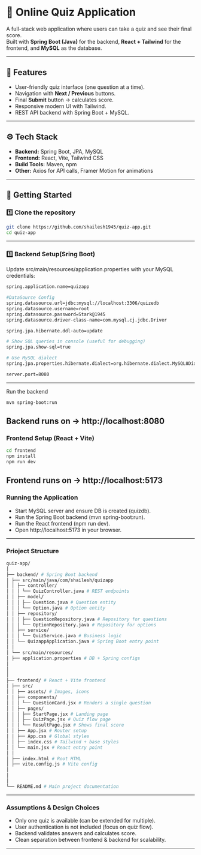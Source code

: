 # 📝 Online Quiz Application  

A full-stack web application where users can take a quiz and see their final score.  
Built with **Spring Boot (Java)** for the backend, **React + Tailwind** for the frontend, and **MySQL** as the database.  

---

## 📌 Features
- User-friendly quiz interface (one question at a time).  
- Navigation with **Next / Previous** buttons.  
- Final **Submit** button → calculates score.  
- Responsive modern UI with Tailwind.  
- REST API backend with Spring Boot + MySQL.  

---

## ⚙️ Tech Stack
- **Backend:** Spring Boot, JPA, MySQL  
- **Frontend:** React, Vite, Tailwind CSS  
- **Build Tools:** Maven, npm  
- **Other:** Axios for API calls, Framer Motion for animations  

---

## 🚀 Getting Started  

### 1️⃣ Clone the repository
```bash
git clone https://github.com/shailesh1945/quiz-app.git
cd quiz-app
```
---
### 1️⃣ Backend Setup(Sring Boot)
Update src/main/resources/application.properties with your MySQL credentials:
```bash
spring.application.name=quizapp

#DataSource Config
spring.datasource.url=jdbc:mysql://localhost:3306/quizedb
spring.datasource.username=root
spring.datasource.password=Stark@1945
spring.datasource.driver-class-name=com.mysql.cj.jdbc.Driver

spring.jpa.hibernate.ddl-auto=update

# Show SQL queries in console (useful for debugging)
spring.jpa.show-sql=true

# Use MySQL dialect
spring.jpa.properties.hibernate.dialect=org.hibernate.dialect.MySQL8Dialect

server.port=8080
```
---
Run the backend
```bash
mvn spring-boot:run
```
Backend runs on -> http://localhost:8080
---
### Frontend Setup (React + Vite)
```bash
cd frontend
npm install
npm run dev
```
Frontend runs on -> http://localhost:5173
---
### Running the Application

- Start MySQL server and ensure DB is created (quizdb).
- Run the Spring Boot backend (mvn spring-boot:run).
- Run the React frontend (npm run dev).
- Open http://localhost:5173 in your browser.
---
### Prioject Structure
```bash
quiz-app/
│
├── backend/ # Spring Boot backend
│ ├── src/main/java/com/shailesh/quizapp
│ │ ├── controller/
│ │ │ └── QuizController.java # REST endpoints
│ │ ├── model/
│ │ │ ├── Question.java # Question entity
│ │ │ └── Option.java # Option entity
│ │ ├── repository/
│ │ │ ├── QuestionRepository.java # Repository for questions
│ │ │ └── OptionRepository.java # Repository for options
│ │ ├── service/
│ │ │ └── QuizService.java # Business logic
│ │ └── QuizappApplication.java # Spring Boot entry point
│ │
│ └── src/main/resources/
│ ├── application.properties # DB + Spring configs
│ 
│ 
│
├── frontend/ # React + Vite frontend
│ ├── src/
│ │ ├── assets/ # Images, icons
│ │ ├── components/
│ │ │ └── QuestionCard.jsx # Renders a single question
│ │ ├── pages/
│ │ │ ├── StartPage.jsx # Landing page
│ │ │ ├── QuizPage.jsx # Quiz flow page
│ │ │ └── ResultPage.jsx # Shows final score
│ │ ├── App.jsx # Router setup
│ │ ├── App.css # Global styles
│ │ ├── index.css # Tailwind + base styles
│ │ └── main.jsx # React entry point
│ │
│ ├── index.html # Root HTML
│ ├── vite.config.js # Vite config
│ 
│ 
│
└── README.md # Main project documentation
```
---
### Assumptions & Design Choices
- Only one quiz is available (can be extended for multiple).
- User authentication is not included (focus on quiz flow).
- Backend validates answers and calculates score.
- Clean separation between frontend & backend for scalability.
---
